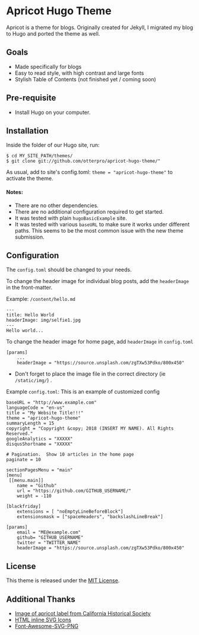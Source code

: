 # Apricot Hugo Theme

Apricot is a theme for blogs. Originally created for Jekyll, I migrated my blog to Hugo and ported the theme as well.

## Goals
* Made specifically for blogs
* Easy to read style, with high contrast and large fonts
* Stylish Table of Contents (not finished yet / coming soon)

## Pre-requisite
* Install Hugo on your computer.

## Installation
Inside the folder of our Hugo site, run:

	$ cd MY_SITE_PATH/themes/
	$ git clone git://github.com/otterpro/apricot-hugo-theme/"

As usual, add to site's config.toml: `theme = "apricot-hugo-theme"` to activate the theme.
#### Notes:
* There are no other dependencies.  
* There are no additional configuration required to get started. 
* It was tested with plain `hugoBasicExample` site. 
* It was tested with various `baseURL` to make sure it works under different paths.  This seems to be the most common issue with the new theme submission.

## Configuration
The `config.toml` should be changed to your needs.

To change the header image for individual blog posts, add the `headerImage` in the front-matter.

Example: `/content/hello.md`

	---
	title: Hello World
	headerImage: img/selfie1.jpg
	---
	Hello world...

To change the header image for home page, add `headerImage` in `config.toml`

	[params]
		...
		headerImage = "https://source.unsplash.com/zgTXw53Pdko/800x450"
* Don't forget to place the image file in the correct directory (ie `/static/img/`) .

Example `config.toml`:
This is an example of customized config 

	baseURL = "http://www.example.com"
	languageCode = "en-us"
	title = "My Website Title!!!"
	theme = "apricot-hugo-theme"
	summaryLength = 15
	copyright = "Copyright &copy; 2018 (INSERT MY NAME). All Rights Reserved."
	googleAnalytics = "XXXXX"
	disqusShortname = "XXXXX"

	# Pagination.  Show 10 articles in the home page
	paginate = 10

	sectionPagesMenu = "main"
	[menu]
	 [[menu.main]]
	    name = "Github"
	    url = "https://github.com/GITHUB_USERNAME/"
	    weight = -110

	[blackfriday]
	    extensions = [ "noEmptyLineBeforeBlock"]
		extensionsmask = ["spaceHeaders", "backslashLineBreak"]

	[params]
		email = "ME@example.com"
		github= "GITHUB_USERNAME"
		twitter = "TWITTER_NAME"
		headerImage = "https://source.unsplash.com/zgTXw53Pdko/800x450"

## License
This theme is released under the [MIT License](https://github.com/otterpro/apricot-hugo-theme/blob/master/LICENSE.md).

## Additional Thanks
* [Image of apricot label from California Historical Society](https://flic.kr/p/rbYkYV)
* [HTML inline SVG Icons](http://codepen.io/ruandre/pen/howFi)
* [Font-Awesome-SVG-PNG](https://github.com/encharm/Font-Awesome-SVG-PNG)
